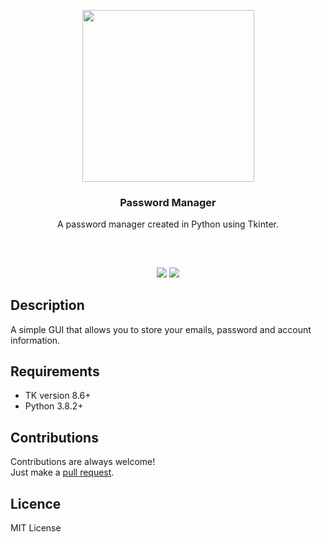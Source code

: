 <p align="center">
<img src="https://i.imgur.com/RMlRK5R.png" height="275px" width="275px"/><br/>
<h3 align="center">Password Manager</h3>
<p align="center">A password manager created in Python using Tkinter.</p>
<h2></h2>
</p>
<br />

<p align="center">
<a href="../../issues"><img src="https://img.shields.io/github/issues/aminbeigi/Password-Manager.svg?style=flat-square" /></a>
<a href="../../pulls"><img src="https://img.shields.io/github/issues-pr/aminbeigi/Password-Manager.svg?style=flat-square" /></a> 
</p>

## Description
A simple GUI that allows you to store your emails, password and account information.

## Requirements
* TK version 8.6+
* Python 3.8.2+
## Contributions
Contributions are always welcome!  
Just make a [pull request](../../pulls).
## Licence
MIT License
